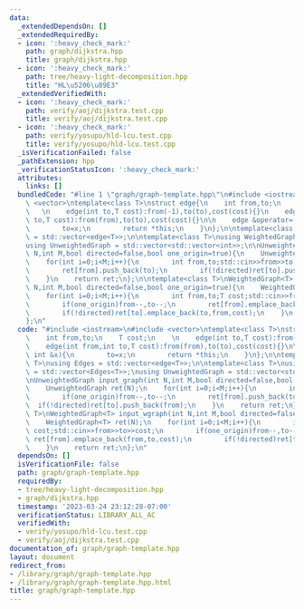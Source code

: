 ```yaml
---
data:
  _extendedDependsOn: []
  _extendedRequiredBy:
  - icon: ':heavy_check_mark:'
    path: graph/dijkstra.hpp
    title: graph/dijkstra.hpp
  - icon: ':heavy_check_mark:'
    path: tree/heavy-light-decomposition.hpp
    title: "HL\u5206\u89E3"
  _extendedVerifiedWith:
  - icon: ':heavy_check_mark:'
    path: verify/aoj/dijkstra.test.cpp
    title: verify/aoj/dijkstra.test.cpp
  - icon: ':heavy_check_mark:'
    path: verify/yosupo/hld-lcu.test.cpp
    title: verify/yosupo/hld-lcu.test.cpp
  _isVerificationFailed: false
  _pathExtension: hpp
  _verificationStatusIcon: ':heavy_check_mark:'
  attributes:
    links: []
  bundledCode: "#line 1 \"graph/graph-template.hpp\"\n#include <iostream>\n#include\
    \ <vector>\ntemplate<class T>\nstruct edge{\n    int from,to;\n    T cost;\n \
    \   \n    edge(int to,T cost):from(-1),to(to),cost(cost){}\n    edge(int from,int\
    \ to,T cost):from(from),to(to),cost(cost){}\n\n    edge &operator=(const int &x){\n\
    \        to=x;\n        return *this;\n    }\n};\n\ntemplate<class T>\nusing Edges\
    \ = std::vector<edge<T>>;\n\ntemplate<class T>\nusing WeightedGraph = std::vector<Edges<T>>;\n\
    using UnweightedGraph = std::vector<std::vector<int>>;\n\nUnweightedGraph input_graph(int\
    \ N,int M,bool directed=false,bool one_origin=true){\n    UnweightedGraph ret(N);\n\
    \    for(int i=0;i<M;i++){\n        int from,to;std::cin>>from>>to;\n        if(one_origin)from--,to--;\n\
    \        ret[from].push_back(to);\n        if(!directed)ret[to].push_back(from);\n\
    \    }\n    return ret;\n};\n\ntemplate<class T>\nWeightedGraph<T> input_wgraph(int\
    \ N,int M,bool directed=false,bool one_origin=true){\n    WeightedGraph<T> ret(N);\n\
    \    for(int i=0;i<M;i++){\n        int from,to;T cost;std::cin>>from>>to>>cost;\n\
    \        if(one_origin)from--,to--;\n        ret[from].emplace_back(from,to,cost);\n\
    \        if(!directed)ret[to].emplace_back(to,from,cost);\n    }\n    return ret;\n\
    };\n"
  code: "#include <iostream>\n#include <vector>\ntemplate<class T>\nstruct edge{\n\
    \    int from,to;\n    T cost;\n    \n    edge(int to,T cost):from(-1),to(to),cost(cost){}\n\
    \    edge(int from,int to,T cost):from(from),to(to),cost(cost){}\n\n    edge &operator=(const\
    \ int &x){\n        to=x;\n        return *this;\n    }\n};\n\ntemplate<class\
    \ T>\nusing Edges = std::vector<edge<T>>;\n\ntemplate<class T>\nusing WeightedGraph\
    \ = std::vector<Edges<T>>;\nusing UnweightedGraph = std::vector<std::vector<int>>;\n\
    \nUnweightedGraph input_graph(int N,int M,bool directed=false,bool one_origin=true){\n\
    \    UnweightedGraph ret(N);\n    for(int i=0;i<M;i++){\n        int from,to;std::cin>>from>>to;\n\
    \        if(one_origin)from--,to--;\n        ret[from].push_back(to);\n      \
    \  if(!directed)ret[to].push_back(from);\n    }\n    return ret;\n};\n\ntemplate<class\
    \ T>\nWeightedGraph<T> input_wgraph(int N,int M,bool directed=false,bool one_origin=true){\n\
    \    WeightedGraph<T> ret(N);\n    for(int i=0;i<M;i++){\n        int from,to;T\
    \ cost;std::cin>>from>>to>>cost;\n        if(one_origin)from--,to--;\n       \
    \ ret[from].emplace_back(from,to,cost);\n        if(!directed)ret[to].emplace_back(to,from,cost);\n\
    \    }\n    return ret;\n};\n"
  dependsOn: []
  isVerificationFile: false
  path: graph/graph-template.hpp
  requiredBy:
  - tree/heavy-light-decomposition.hpp
  - graph/dijkstra.hpp
  timestamp: '2023-03-24 23:12:28-07:00'
  verificationStatus: LIBRARY_ALL_AC
  verifiedWith:
  - verify/yosupo/hld-lcu.test.cpp
  - verify/aoj/dijkstra.test.cpp
documentation_of: graph/graph-template.hpp
layout: document
redirect_from:
- /library/graph/graph-template.hpp
- /library/graph/graph-template.hpp.html
title: graph/graph-template.hpp
---
```

